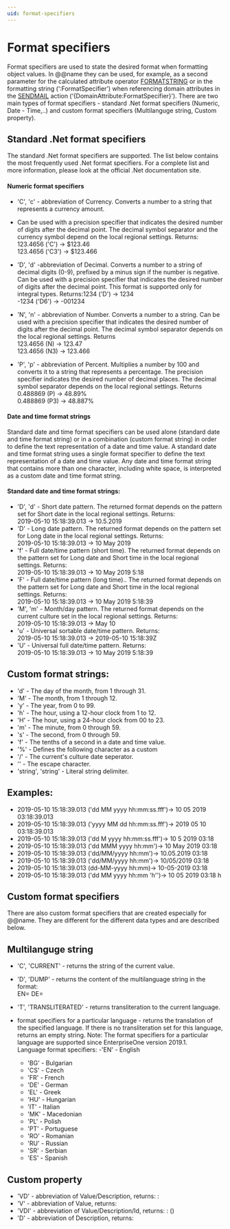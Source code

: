```yaml
---
uid: format-specifiers
---
```



# Format specifiers
Format specifiers are used to state the desired format when formatting object values. 
In @@name they can be used, for example, as a second parameter for the calculated attribute operator [FORMATSTRING](https://docs.erp.net/tech/advanced/calculated-attributes/operators/formatstring.html) or in the formatting string (‘:FormatSpecifier’) when referencing domain attributes in the [SENDMAIL](https://docs.erp.net/tech/advanced/user-business-rules/action-types/sendmail.html) action (‘{DomainAttribute:FormatSpecifier}’). 
There are two main types of format specifiers - standard .Net format specifiers (Numeric, Date - Time,..) and custom format specifiers (Multilanguge string, Custom property). 

## Standard .Net format specifiers
The standard .Net format specifiers are supported.
The list below contains the most frequently used .Net format specifiers. 
For a complete list and more information, please look at the official .Net documentation site.

#### Numeric format specifiers
- 'C', 'c' - abbreviation of Currency. Converts a number to a string that represents a currency amount. 
- Can be used with a precision specifier that indicates the desired number of digits after the decimal point. The decimal symbol separator and the currency symbol depend on the local regional settings. Returns: <br>
123.4656 ('C') → $123.46 <br>
123.4656 ('C3') → $123.466

- 'D', 'd' -abbreviation of Decimal. Converts a number to a string of decimal digits (0-9), prefixed by a minus sign if the number is negative. Can be used with a precision specifier that indicates the desired number of digits after the decimal point. This format is supported only for integral types. Returns:1234 ('D') →  1234 <br>
-1234 ('D6') → -001234

- 'N', 'n' - abbreviation of Number. Converts a number to a string. Can be used with a precision specifier that indicates the desired number of digits after the decimal point. The decimal symbol separator depends on the local regional settings. Returns <br>
123.4656 (N) → 123.47 <br>
123.4656 (N3) → 123.466  

 - 'P', 'p' - abbreviation of Percent. Multiplies a number by 100 and converts it to a string that represents a percentage. The precision specifier indicates the desired number of decimal places. The decimal symbol separator depends on the local regional settings. Returns <br>
           0.488869 (P) → 48.89% <br>
           0.488869 (P3) → 48.887%

#### Date and time format strings
Standard date and time format specifiers can be used alone (standard date and time format string) or in a combination (custom format string) in order to define the text representation of a date and time value.
A standard date and time format string uses a single format specifier to define the text representation of a date and time value. 
Any date and time format string that contains more than one character, including white space, is interpreted as a custom date and time format string.

#### Standard date and time format strings:
- 'D', 'd' - Short date pattern. The returned format depends on the pattern set for Short date in the local regional settings.  Returns: <br>
           2019-05-10 15:18:39.013 → 10.5.2019
- 'D' - Long date pattern. The returned format depends on the pattern set for Long date in the local regional settings. Returns: <br>
           2019-05-10 15:18:39.013 → 10 May 2019
- 'f' - Full date/time pattern (short time). The returned format depends on the pattern set for Long date and Short time in the local regional settings. Returns: <br>
2019-05-10 15:18:39.013 → 10 May 2019 5:18
- 'F' - Full date/time pattern (long time).. The returned format depends on the pattern set for Long date and Short time in the local regional settings. Returns: <br>
2019-05-10 15:18:39.013 → 10 May 2019 5:18:39
- 'M', 'm' - Month/day pattern. The returned format depends on the current culture set in the local regional settings. Returns: <br>
2019-05-10 15:18:39.013 → May 10
- 'u' - Universal sortable date/time pattern. Returns: <br>
2019-05-10 15:18:39.013 → 2019-05-10 15:18:39Z
- 'U' - Universal full date/time pattern. Returns: <br>
2019-05-10 15:18:39.013 → 10 May 2019 5:18:39

## Custom format strings:
- 'd' - The day of the month, from 1 through 31.
- 'M' - The month, from 1 through 12.
- 'y' - The year, from 0 to 99.
- 'h' - The hour, using a 12-hour clock from 1 to 12.
- 'H' - The hour, using a 24-hour clock from 00 to 23.
- 'm' - The minute, from 0 through 59.
- 's' - The second, from 0 through 59.
- 'f' - The tenths of a second in a date and time value.
- '%' - Defines the following character as a custom 
- '/' - Тhe current's culture date seperator.
- '\' - The escape character.
- 'string', 'string' - Literal string delimiter.

## Examples: 
- 2019-05-10 15:18:39.013 ('dd MM yyyy hh:mm:ss.fff')→ 10 05 2019 03:18:39.013
- 2019-05-10 15:18:39.013 ('yyyy MM dd  hh:mm:ss.fff')→ 2019 05 10  03:18:39.013
- 2019-05-10 15:18:39.013 ('dd M yyyy hh:mm:ss.fff')→ 10 5 2019 03:18
- 2019-05-10 15:18:39.013 ('dd MMM yyyy hh:mm')→ 10 May 2019 03:18
- 2019-05-10 15:18:39.013 ('dd/MM/yyyy hh:mm')→ 10.05.2019 03:18
- 2019-05-10 15:18:39.013 ('dd\/MM\/yyyy hh:mm')→ 10/05/2019 03:18
- 2019-05-10 15:18:39.013 (dd-MM-yyyy hh:mm)→ 10-05-2019 03:18
- 2019-05-10 15:18:39.013 ('dd MM yyyy hh:mm 'h'')→ 10 05 2019 03:18 h

## Custom format specifiers
There are also custom format specifiers that are created especially for @@name. They are different for the different data types and are described below.

## Multilanguge string
- 'C', 'CURRENT' - returns the string of the current value.

- 'D', 'DUMP' - returns the content of the multilanguage string in the format: <br>
EN=<english-string> DE=<german-string>
- 'T', 'TRANSLITERATED' - returns transliteration to the current language.

- format specifiers for a particular language - returns the translation of the specified language. If there is no transliteration set for this language, returns an empty string. 
Note: The format specifiers for a particular language are supported since EnterpriseOne version 2019.1. <br>
Language format specifiers:
     -'EN' - English
     - 'BG' - Bulgarian
     - 'CS' - Czech
     - 'FR' - French
     - 'DE' - German
     - 'EL' - Greek
     - 'HU' - Hungarian
     - 'IT' - Italian
     - 'MK' - Macedonian
     - 'PL' - Polish
     - 'PT' - Portuguese
     - 'RO' - Romanian
     - 'RU' - Russian
     - 'SR' - Serbian
     - 'ES' - Spanish

## Custom property
- 'VD' - abbreviation of Value/Description, returns:
          <Value>: <Description>
- 'V' - abbreviation of Value, returns:
          <Value>
- 'VDI' - abbreviation of Value/Description/Id, returns:
         <Value>: <Description> (<Value-Id>)
- 'D' - abbreviation of Description, returns:
        <Description>
